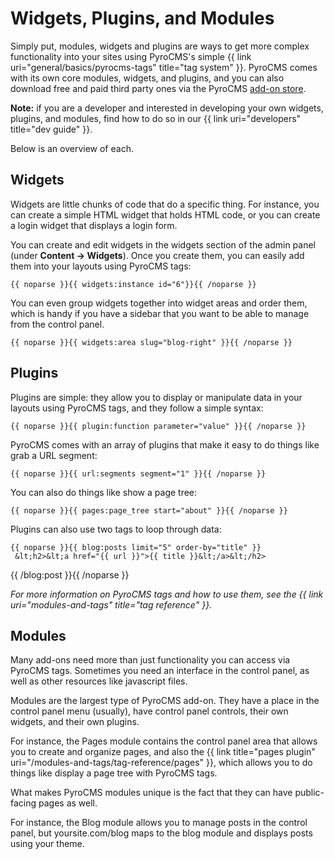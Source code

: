 # Widgets, Plugins, and Modules

Simply put, modules, widgets and plugins are ways to get more complex functionality into your sites using PyroCMS's simple {{ link uri="general/basics/pyrocms-tags" title="tag system" }}. PyroCMS comes with its own core modules, widgets, and plugins, and you can also download free and paid third party ones via the PyroCMS [add-on store](http://www.pyrocms.com/store).

<div class="tip"><strong>Note:</strong> if you are a developer and interested in developing your own widgets, plugins, and modules, find how to do so in our {{ link uri="developers" title="dev guide" }}.</div>

Below is an overview of each.

## Widgets

Widgets are little chunks of code that do a specific thing. For instance, you can create a simple HTML widget that holds HTML code, or you can create a login widget that displays a login form.

You can create and edit widgets in the widgets section of the admin panel (under **Content &rarr; Widgets**). Once you create them, you can easily add them into your layouts using PyroCMS tags:

	{{ noparse }}{{ widgets:instance id="6"}}{{ /noparse }}

You can even group widgets together into widget areas and order them, which is handy if you have a sidebar that you want to be able to manage from the control panel.
	
	{{ noparse }}{{ widgets:area slug="blog-right" }}{{ /noparse }}

## Plugins

Plugins are simple: they allow you to display or manipulate data in your layouts using PyroCMS tags, and they follow a simple syntax:

	{{ noparse }}{{ plugin:function parameter="value" }}{{ /noparse }}

PyroCMS comes with an array of plugins that make it easy to do things like grab a URL segment:

	{{ noparse }}{{ url:segments segment="1" }}{{ /noparse }}

You can also do things like show a page tree:

	{{ noparse }}{{ pages:page_tree start="about" }}{{ /noparse }}

Plugins can also use two tags to loop through data:

	{{ noparse }}{{ blog:posts limit="5" order-by="title" }}
     &lt;h2>&lt;a href="{{ url }}">{{ title }}&lt;/a>&lt;/h2>
{{ /blog:post }}{{ /noparse }}

_For more information on PyroCMS tags and how to use them, see the {{ link uri="modules-and-tags" title="tag reference" }}._

## Modules

Many add-ons need more than just functionality you can access via PyroCMS tags. Sometimes you need an interface in the control panel, as well as other resources like javascript files.

Modules are the largest type of PyroCMS add-on. They have a place in the control panel menu (usually), have control panel controls, their own widgets, and their own plugins.

For instance, the Pages module contains the control panel area that allows you to create and organize pages, and also the {{ link title="pages plugin" uri="/modules-and-tags/tag-reference/pages" }}, which allows you to do things like display a page tree with PyroCMS tags.

What makes PyroCMS modules unique is the fact that they can have public-facing pages as well.

For instance, the Blog module allows you to manage posts in the control panel, but yoursite.com/blog maps to the blog module and displays posts using your theme.
